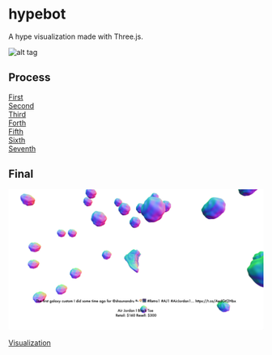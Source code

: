 # hypebot

A hype visualization made with Three.js.


![alt tag](https://66.media.tumblr.com/3bcb79dece31ce2d5d8f7c6d8abb5717/tumblr_n8d6upjamj1qmkglyo1_500.gif)


## Process

[First](https://jimmyadg.github.io/hypebot/visual)
</br>
[Second](https://jimmyadg.github.io/hypebot/visual2)
</br>
[Third](https://jimmyadg.github.io/hypebot/visual3)
</br>
[Forth](https://jimmyadg.github.io/hypebot/visual4)
</br>
[Fifth](https://jimmyadg.github.io/hypebot/visual5)
</br>
[Sixth](https://jimmyadg.github.io/hypebot/visual6)
</br>
[Seventh](https://jimmyadg.github.io/hypebot/visual7)


## Final
<img src = 'https://github.com/jimmyadg/hypebot/blob/master/asset/img/img1.png' width = '1000'>

[Visualization](https://jimmyadg.github.io/hypebot/)

